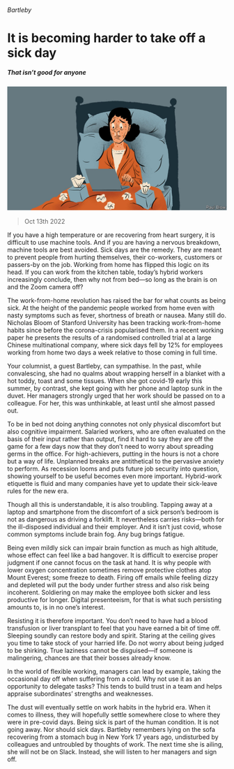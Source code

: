 ###### Bartleby

# It is becoming harder to take off a sick day 

##### That isn’t good for anyone 

![image](images/20221015_WBD002.jpg) 

> Oct 13th 2022 

If you have a high temperature or are recovering from heart surgery, it is difficult to use machine tools. And if you are having a nervous breakdown, machine tools are best avoided. Sick days are the remedy. They are meant to prevent people from hurting themselves, their co-workers, customers or passers-by on the job. Working from home has flipped this logic on its head. If you can work from the kitchen table, today’s hybrid workers increasingly conclude, then why not from bed—so long as the brain is on and the Zoom camera off? 

The work-from-home revolution has raised the bar for what counts as being sick. At the height of the pandemic people worked from home even with nasty symptoms such as fever, shortness of breath or nausea. Many still do. Nicholas Bloom of Stanford University has been tracking work-from-home habits since before the corona-crisis popularised them. In a recent working paper he presents the results of a randomised controlled trial at a large Chinese multinational company, where sick days fell by 12% for employees working from home two days a week relative to those coming in full time. 

Your columnist, a guest Bartleby, can sympathise. In the past, while convalescing, she had no qualms about wrapping herself in a blanket with a hot toddy, toast and some tissues. When she got covid-19 early this summer, by contrast, she kept going with her phone and laptop sunk in the duvet. Her managers strongly urged that her work should be passed on to a colleague. For her, this was unthinkable, at least until she almost passed out. 

To be in bed not doing anything connotes not only physical discomfort but also cognitive impairment. Salaried workers, who are often evaluated on the basis of their input rather than output, find it hard to say they are off the game for a few days now that they don’t need to worry about spreading germs in the office. For high-achievers, putting in the hours is not a chore but a way of life. Unplanned breaks are antithetical to the pervasive anxiety to perform. As recession looms and puts future job security into question, showing yourself to be useful becomes even more important. Hybrid-work etiquette is fluid and many companies have yet to update their sick-leave rules for the new era. 

Though all this is understandable, it is also troubling. Tapping away at a laptop and smartphone from the discomfort of a sick person’s bedroom is not as dangerous as driving a forklift. It nevertheless carries risks—both for the ill-disposed individual and their employer. And it isn’t just covid, whose common symptoms include brain fog. Any bug brings fatigue.

Being even mildly sick can impair brain function as much as high altitude, whose effect can feel like a bad hangover. It is difficult to exercise proper judgment if one cannot focus on the task at hand. It is why people with lower oxygen concentration sometimes remove protective clothes atop Mount Everest; some freeze to death. Firing off emails while feeling dizzy and depleted will put the body under further stress and also risk being incoherent. Soldiering on may make the employee both sicker and less productive for longer. Digital presenteeism, for that is what such persisting amounts to, is in no one’s interest.

Resisting it is therefore important. You don’t need to have had a blood transfusion or liver transplant to feel that you have earned a bit of time off. Sleeping soundly can restore body and spirit. Staring at the ceiling gives you time to take stock of your harried life. Do not worry about being judged to be shirking. True laziness cannot be disguised—if someone is malingering, chances are that their bosses already know. 

In the world of flexible working, managers can lead by example, taking the occasional day off when suffering from a cold. Why not use it as an opportunity to delegate tasks? This tends to build trust in a team and helps appraise subordinates’ strengths and weaknesses.

The dust will eventually settle on work habits in the hybrid era. When it comes to illness, they will hopefully settle somewhere close to where they were in pre-covid days. Being sick is part of the human condition. It is not going away. Nor should sick days. Bartleby remembers lying on the sofa recovering from a stomach bug in New York 17 years ago, undisturbed by colleagues and untroubled by thoughts of work. The next time she is ailing, she will not be on Slack. Instead, she will listen to her managers and sign off.






